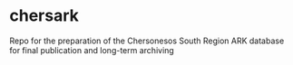 # chersark
Repo for the preparation of the Chersonesos South Region ARK database for final publication and long-term archiving
